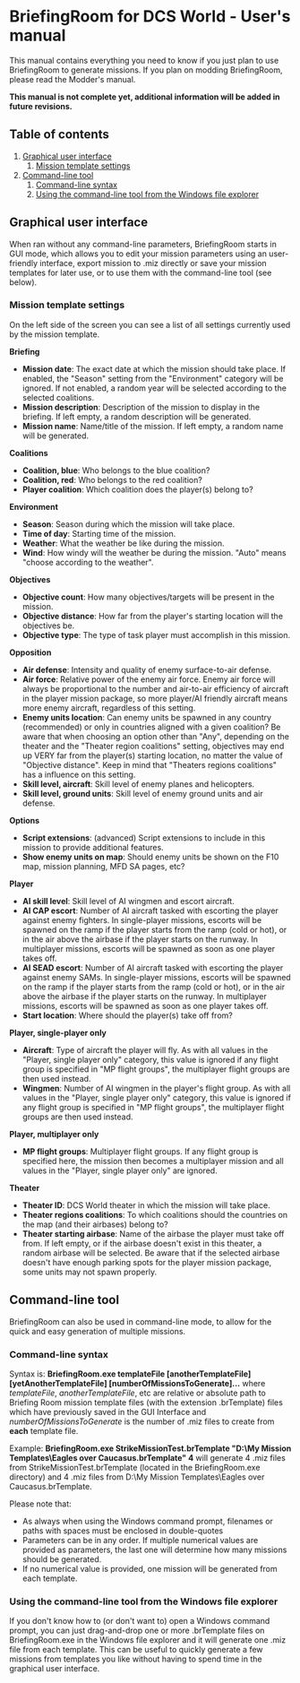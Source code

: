 # BriefingRoom for DCS World - User's manual

This manual contains everything you need to know if you just plan to use BriefingRoom to generate missions. If you plan on modding BriefingRoom, please read the Modder's manual.

**This manual is not complete yet, additional information will be added in future revisions.**

## Table of contents
1. [Graphical user interface](#graphical-user-interface)
    1. [Mission template settings](#mission-template-settings)
1. [Command-line tool](#command-line-tool)
    1. [Command-line syntax](#command-line-syntax)
    1. [Using the command-line tool from the Windows file explorer](#using-the-command-line-tool-from-the-windows-file-explorer)

## Graphical user interface

When ran without any command-line parameters, BriefingRoom starts in GUI mode, which allows you to edit your mission parameters using an user-friendly interface, export mission to .miz directly or save your mission templates for later use, or to use them with the command-line tool (see below).

### Mission template settings

On the left side of the screen you can see a list of all settings currently used by the mission template. 

**Briefing**
* **Mission date**: The exact date at which the mission should take place. If enabled, the "Season" setting from the "Environment" category will be ignored. If not enabled, a random year will be selected according to the selected coalitions.
* **Mission description**: Description of the mission to display in the briefing. If left empty, a random description will be generated.
* **Mission name**: Name/title of the mission. If left empty, a random name will be generated.

**Coalitions**
* **Coalition, blue**: Who belongs to the blue coalition?
* **Coalition, red**: Who belongs to the red coalition?
* **Player coalition**: Which coalition does the player(s) belong to?

**Environment**
* **Season**: Season during which the mission will take place.
* **Time of day**: Starting time of the mission.
* **Weather**: What the weather be like during the mission.
* **Wind**: How windy will the weather be during the mission. "Auto" means "choose according to the weather".

**Objectives**
* **Objective count**: How many objectives/targets will be present in the mission.
* **Objective distance**: How far from the player's starting location will the objectives be.
* **Objective type**: The type of task player must accomplish in this mission.

**Opposition**
* **Air defense**: Intensity and quality of enemy surface-to-air defense.
* **Air force**: Relative power of the enemy air force. Enemy air force will always be proportional to the number and air-to-air efficiency of aircraft in the player mission package, so more player/AI friendly aircraft means more enemy aircraft, regardless of this setting.
* **Enemy units location**: Can enemy units be spawned in any country (recommended) or only in countries aligned with a given coalition? Be aware that when choosing an option other than "Any", depending on the theater and the "Theater region coalitions" setting, objectives may end up VERY far from the player(s) starting location, no matter the value of "Objective distance". Keep in mind that "Theaters regions coalitions" has a influence on this setting.
* **Skill level, aircraft**: Skill level of enemy planes and helicopters.
* **Skill level, ground units**: Skill level of enemy ground units and air defense.

**Options**
* **Script extensions**: (advanced) Script extensions to include in this mission to provide additional features.
* **Show enemy units on map**: Should enemy units be shown on the F10 map, mission planning, MFD SA pages, etc?

**Player**
* **AI skill level**: Skill level of AI wingmen and escort aircraft.
* **AI CAP escort**: Number of AI aircraft tasked with escorting the player against enemy fighters. In single-player missions, escorts will be spawned on the ramp if the player starts from the ramp (cold or hot), or in the air above the airbase if the player starts on the runway. In multiplayer missions, escorts will be spawned as soon as one player takes off.
* **AI SEAD escort**: Number of AI aircraft tasked with escorting the player against enemy SAMs. In single-player missions, escorts will be spawned on the ramp if the player starts from the ramp (cold or hot), or in the air above the airbase if the player starts on the runway. In multiplayer missions, escorts will be spawned as soon as one player takes off.
* **Start location**: Where should the player(s) take off from?

**Player, single-player only**
* **Aircraft**: Type of aircraft the player will fly. As with all values in the "Player, single player only" category, this value is ignored if any flight group is specified in "MP flight groups", the multiplayer flight groups are then used instead.
* **Wingmen**: Number of AI wingmen in the player's flight group. As with all values in the "Player, single player only" category, this value is ignored if any flight group is specified in "MP flight groups", the multiplayer flight groups are then used instead.

**Player, multiplayer only**
* **MP flight groups**: Multiplayer flight groups. If any flight group is specified here, the mission then becomes a multiplayer mission and all values in the "Player, single player only" are ignored.

**Theater**
* **Theater ID**: DCS World theater in which the mission will take place.
* **Theater regions coalitions**: To which coalitions should the countries on the map (and their airbases) belong to?
* **Theater starting airbase**: Name of the airbase the player must take off from. If left empty, or if the airbase doesn't exist in this theater, a random airbase will be selected. Be aware that if the selected airbase doesn't have enough parking spots for the player mission package, some units may not spawn properly.

## Command-line tool

BriefingRoom can also be used in command-line mode, to allow for the quick and easy generation of multiple missions.

### Command-line syntax

Syntax is:
**BriefingRoom.exe templateFile [anotherTemplateFile] [yetAnotherTemplateFile] [numberOfMissionsToGenerate]...**
where *templateFile*, *anotherTemplateFile*, etc are relative or absolute path to Briefing Room mission template files (with the extension .brTemplate) files which have previously saved in the GUI Interface and *numberOfMissionsToGenerate* is the number of .miz files to create from **each** template file.

Example:
**BriefingRoom.exe StrikeMissionTest.brTemplate "D:\My Mission Templates\Eagles over Caucasus.brTemplate" 4**
will generate 4 .miz files from StrikeMissionTest.brTemplate (located in the BriefingRoom.exe directory) and 4 .miz files from D:\My Mission Templates\Eagles over Caucasus.brTemplate.

Please note that:
* As always when using the Windows command prompt, filenames or paths with spaces must be enclosed in double-quotes
* Parameters can be in any order. If multiple numerical values are provided as parameters, the last one will determine how many missions should be generated.
* If no numerical value is provided, one mission will be generated from each template.

### Using the command-line tool from the Windows file explorer

If you don't know how to (or don't want to) open a Windows command prompt, you can just drag-and-drop one or more .brTemplate files on BriefingRoom.exe in the Windows file explorer and it will generate one .miz file from each template. This can be useful to quickly generate a few missions from templates you like without having to spend time in the graphical user interface.

